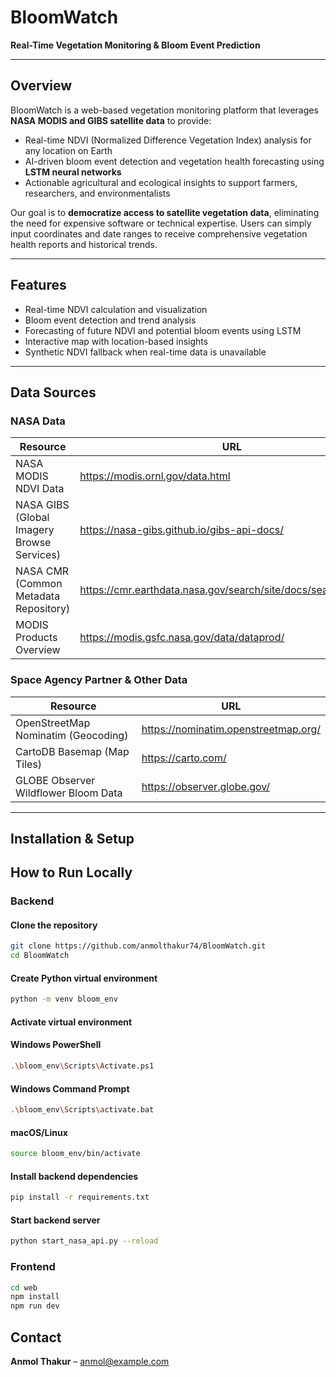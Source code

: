 # BloomWatch

**Real-Time Vegetation Monitoring & Bloom Event Prediction**

---

## Overview

BloomWatch is a web-based vegetation monitoring platform that leverages **NASA MODIS and GIBS satellite data** to provide:

- Real-time NDVI (Normalized Difference Vegetation Index) analysis for any location on Earth  
- AI-driven bloom event detection and vegetation health forecasting using **LSTM neural networks**  
- Actionable agricultural and ecological insights to support farmers, researchers, and environmentalists  

Our goal is to **democratize access to satellite vegetation data**, eliminating the need for expensive software or technical expertise. Users can simply input coordinates and date ranges to receive comprehensive vegetation health reports and historical trends.

---

## Features

- Real-time NDVI calculation and visualization  
- Bloom event detection and trend analysis  
- Forecasting of future NDVI and potential bloom events using LSTM  
- Interactive map with location-based insights  
- Synthetic NDVI fallback when real-time data is unavailable  

---

## Data Sources

### NASA Data

| Resource | URL |
|----------|-----|
| NASA MODIS NDVI Data | https://modis.ornl.gov/data.html |
| NASA GIBS (Global Imagery Browse Services) | https://nasa-gibs.github.io/gibs-api-docs/ |
| NASA CMR (Common Metadata Repository) | https://cmr.earthdata.nasa.gov/search/site/docs/search/api.html |
| MODIS Products Overview | https://modis.gsfc.nasa.gov/data/dataprod/ |

### Space Agency Partner & Other Data

| Resource | URL |
|----------|-----|
| OpenStreetMap Nominatim (Geocoding) | https://nominatim.openstreetmap.org/ |
| CartoDB Basemap (Map Tiles) | https://carto.com/ |
| GLOBE Observer Wildflower Bloom Data | https://observer.globe.gov/ |

---

## Installation & Setup

## How to Run Locally

### Backend

#### Clone the repository
```bash
git clone https://github.com/anmolthakur74/BloomWatch.git
cd BloomWatch
```

#### Create Python virtual environment
```bash
python -m venv bloom_env
```

#### Activate virtual environment

#### Windows PowerShell
```bash
.\bloom_env\Scripts\Activate.ps1
```
#### Windows Command Prompt
```bash
.\bloom_env\Scripts\activate.bat
```
#### macOS/Linux
```bash
source bloom_env/bin/activate
```

#### Install backend dependencies
```bash
pip install -r requirements.txt
```

#### Start backend server
```bash
python start_nasa_api.py --reload
```

### Frontend
```bash
cd web
npm install
npm run dev
```

## Contact

**Anmol Thakur** – anmol@example.com



